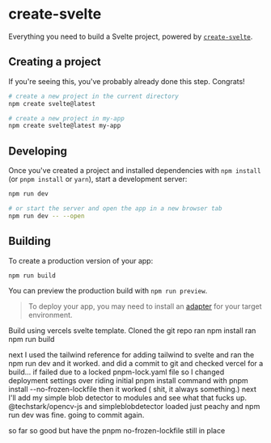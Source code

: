 # create-svelte

Everything you need to build a Svelte project, powered by [`create-svelte`](https://github.com/sveltejs/kit/tree/master/packages/create-svelte).

## Creating a project

If you're seeing this, you've probably already done this step. Congrats!

```bash
# create a new project in the current directory
npm create svelte@latest

# create a new project in my-app
npm create svelte@latest my-app
```

## Developing

Once you've created a project and installed dependencies with `npm install` (or `pnpm install` or `yarn`), start a development server:

```bash
npm run dev

# or start the server and open the app in a new browser tab
npm run dev -- --open
```

## Building

To create a production version of your app:

```bash
npm run build
```

You can preview the production build with `npm run preview`.

> To deploy your app, you may need to install an [adapter](https://kit.svelte.dev/docs/adapters) for your target environment.


Build using vercels svelte template. 
Cloned the git repo
ran npm install
ran npm run build

next I used the tailwind reference for adding tailwind to svelte 
and ran the npm run dev and it worked.
and did a commit to git and checked vercel for a build...
if failed due to a locked  pnpm-lock.yaml file so I changed
deployment settings over riding initial pnpm install command with pnpm install --no-frozen-lockfile
then it worked ( shit, it always something.)
next I'll add my simple blob detector to modules and see what that fucks up.
@techstark/opencv-js and simpleblobdetector loaded  just peachy and npm run dev was fine.
going to commit again.

so far so good but have the pnpm no-frozen-lockfile still in place

